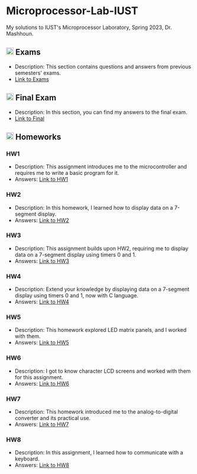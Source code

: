 # Microprocessor-Lab-IUST
My solutions to IUST's Microprocessor Laboratory, Spring 2023, Dr. Mashhoun.

## <img width="20" height="20" src="https://img.icons8.com/wired/64/41b883/test-passed.png" alt="test-passed"/> Exams
- Description: This section contains questions and answers from previous semesters' exams.
- [Link to Exams](https://github.com/lelnazrezaeel/Microprocessor-Lab-IUST/tree/main/Exams)

## <img width="20" height="20" src="https://img.icons8.com/wired/64/41b883/test-passed.png" alt="test-passed"/> Final Exam
- Description: In this section, you can find my answers to the final exam.
- [Link to Final](https://github.com/lelnazrezaeel/Microprocessor-Lab-IUST/blob/main/Final)

## <img width="20" height="20" src="https://img.icons8.com/ios/50/41b883/homework.png" alt="homework"/> Homeworks
### HW1
- Description: This assignment introduces me to the microcontroller and requires me to write a basic program for it.
- Answers: [Link to HW1](https://github.com/lelnazrezaeel/Microprocessor-Lab-IUST/tree/main/Homeworks/HW1)

### HW2
- Description: In this homework, I learned how to display data on a 7-segment display.
- Answers: [Link to HW2](https://github.com/lelnazrezaeel/Microprocessor-Lab-IUST/tree/main/Homeworks/HW2)

### HW3
- Description: This assignment builds upon HW2, requiring me to display data on a 7-segment display using timers 0 and 1.
- Answers: [Link to HW3](https://github.com/lelnazrezaeel/Microprocessor-Lab-IUST/tree/main/Homeworks/HW3)

### HW4
- Description: Extend your knowledge by displaying data on a 7-segment display using timers 0 and 1, now with C language.
- Answers: [Link to HW4](https://github.com/lelnazrezaeel/Microprocessor-Lab-IUST/tree/main/Homeworks/HW4)

### HW5
- Description: This homework explored LED matrix panels, and I worked with them.
- Answers: [Link to HW5](https://github.com/lelnazrezaeel/Microprocessor-Lab-IUST/tree/main/Homeworks/HW5)

### HW6
- Description: I got to know character LCD screens and worked with them for this assignment.
- Answers: [Link to HW6](https://github.com/lelnazrezaeel/Microprocessor-Lab-IUST/tree/main/Homeworks/HW6)

### HW7
- Description: This homework introduced me to the analog-to-digital converter and its practical use.
- Answers: [Link to HW7](https://github.com/lelnazrezaeel/Microprocessor-Lab-IUST/tree/main/Homeworks/HW7)

### HW8
- Description: In this assignment, I learned how to communicate with a keyboard.
- Answers: [Link to HW8](https://github.com/lelnazrezaeel/Microprocessor-Lab-IUST/tree/main/Homeworks/HW8)
